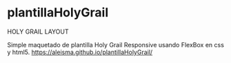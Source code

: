 # plantillaHolyGrail


HOLY GRAIL LAYOUT

Simple maquetado de plantilla Holy Grail Responsive usando FlexBox en css y html5. 
https://aleisma.github.io/plantillaHolyGrail/
